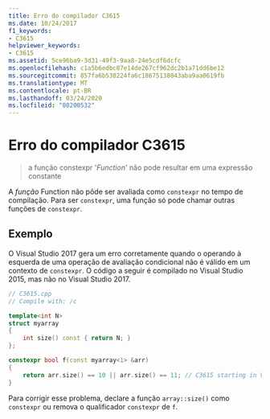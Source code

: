 ```yaml
---
title: Erro do compilador C3615
ms.date: 10/24/2017
f1_keywords:
- C3615
helpviewer_keywords:
- C3615
ms.assetid: 5ce96ba9-3d31-49f3-9aa8-24e5cdf6dcfc
ms.openlocfilehash: c1a5b6edbc87e14de267cf962dc2b1a71dd6be12
ms.sourcegitcommit: 857fa6b530224fa6c18675138043aba9aa0619fb
ms.translationtype: MT
ms.contentlocale: pt-BR
ms.lasthandoff: 03/24/2020
ms.locfileid: "80200532"
---
```

# <a name="compiler-error-c3615"></a>Erro do compilador C3615

> a função constexpr '*Function*' não pode resultar em uma expressão constante

A *função* Function não pôde ser avaliada como `constexpr` no tempo de compilação. Para ser `constexpr`, uma função só pode chamar outras funções de `constexpr`.

## <a name="example"></a>Exemplo

O Visual Studio 2017 gera um erro corretamente quando o operando à esquerda de uma operação de avaliação condicional não é válido em um contexto de `constexpr`. O código a seguir é compilado no Visual Studio 2015, mas não no Visual Studio 2017.

```cpp
// C3615.cpp
// Compile with: /c

template<int N>
struct myarray
{
    int size() const { return N; }
};

constexpr bool f(const myarray<1> &arr)
{
    return arr.size() == 10 || arr.size() == 11; // C3615 starting in Visual Studio 2017
}
```

Para corrigir esse problema, declare a função `array::size()` como `constexpr` ou remova o qualificador `constexpr` de `f`.
